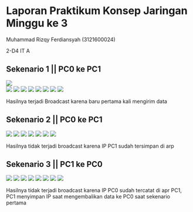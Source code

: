 # Laporan Praktikum Konsep Jaringan Minggu ke 3

Muhammad Rizqy Ferdiansyah (3121600024)

2-D4 IT A

## Sekenario 1 || PC0 ke PC1
![](https://i.postimg.cc/fRLTprDV/Screenshot-2022-09-11-202337.png) \
![](https://i.postimg.cc/rpGVrX9Y/Screenshot-2022-09-11-203217.png)
![](https://i.postimg.cc/CxLXNyYQ/Screenshot-2022-09-11-203508.png)
![](https://i.postimg.cc/GmVKs6pY/Screenshot-2022-09-11-203724.png)
![](https://i.postimg.cc/g2tzyH93/Screenshot-2022-09-11-204003.png)
![](https://i.postimg.cc/9z3TfHbF/Screenshot-2022-09-11-204511.png)
![](https://i.postimg.cc/wTdQHDG5/Screenshot-2022-09-11-204633.png)
![](https://i.postimg.cc/4xPDpf9M/Screenshot-2022-09-11-205013.png)
![](https://i.postimg.cc/Cx8ZK2nz/Screenshot-2022-09-11-205148.png)

Hasilnya terjadi Broadcast karena baru pertama kali mengirim data



## Sekenario 2 || PC0 ke PC1
![](https://i.postimg.cc/Y01WsyN4/Screenshot-2022-09-11-205409.png)
![](https://i.postimg.cc/d0bDcjVG/Screenshot-2022-09-11-205502.png)
![](https://i.postimg.cc/BQrzD8bM/Screenshot-2022-09-11-205656.png)
![](https://i.postimg.cc/G9wjByKD/Screenshot-2022-09-11-205813.png)
![](https://i.postimg.cc/PJ2wHvch/Screenshot-2022-09-11-210058.png)
![](https://i.postimg.cc/CxVg0rGh/Screenshot-2022-09-11-210303.png)
![](https://i.postimg.cc/KztW0xWt/Screenshot-2022-09-11-210506.png)

Hasilnya tidak terjadi broadcast karena IP PC1 sudah tersimpan di arp



## Sekenario 3 || PC1 ke PC0

![](https://i.postimg.cc/bNYyWwhy/Screenshot-2022-09-11-210730.png)
![](https://i.postimg.cc/bNYyWwhy/Screenshot-2022-09-11-210730.png)
![](https://i.postimg.cc/5yCRkv27/Screenshot-2022-09-11-211035.png)
![](https://i.postimg.cc/SN4dpHTN/Screenshot-2022-09-11-211207.png)
![](https://i.postimg.cc/SRkMwbyB/Screenshot-2022-09-11-211317.png)
![](https://i.postimg.cc/7Yb6bZQB/Screenshot-2022-09-11-211423.png)
![](https://i.postimg.cc/13Q3Br3d/Screenshot-2022-09-11-211533.png)
![](https://i.postimg.cc/Ls7dCmVs/Screenshot-2022-09-11-211657.png)

Hasilnya tidak terjadi broadcast karena IP PC0 sudah tercatat di apr PC1, PC1 menyimpan IP saat mengembalikan data ke PC0 saat sekenario pertama
